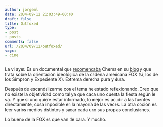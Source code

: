 ```yaml
---
author: jorgeml
date: 2004-09-12 21:03:49+00:00
draft: false
title: Outfoxed
type: 
- post
- posts
comments: false
url: /2004/09/12/outfoxed/
tags:
- cine
---
```


La vi ayer. Es un documental que [recomendaba](http://blogs.eurielec.etsit.upm.es/chema/archives/000341.html) Chema en su [blog](http://blogs.eurielec.etsit.upm.es/chema/) y que trata sobre la orientación ideológica de la cadena americana FOX (si, los de los Simpson y Expediente X). Extrema derecha pura y dura.

Después de escandalizarme con el tema he estado reflexionando. Creo que no existe la objetividad como tal ya que cada uno cuenta la fiesta según le va. Y que si uno quiere estar informado, lo mejor es acudir a las fuentes directamente, cosa imposible en la mayoría de las veces. La otra opción es leer varios medios distintos y sacar cada uno sus propias conclusiones.

Lo bueno de la FOX es que van de cara. Y mucho.
